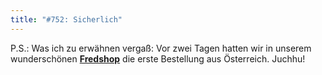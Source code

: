 ```yaml
---
title: "#752: Sicherlich"
---
```


P.S.: Was ich zu erwähnen vergaß: Vor zwei Tagen hatten wir in unserem wunderschönen <a href="http://www.spreadshirt.net/shop.php?sid=125913"><strong>Fredshop</strong></a> die erste Bestellung aus Österreich. Juchhu!

